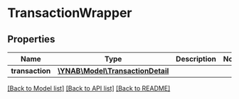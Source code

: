 # TransactionWrapper

## Properties
Name | Type | Description | Notes
------------ | ------------- | ------------- | -------------
**transaction** | [**\YNAB\Model\TransactionDetail**](TransactionDetail.md) |  | 

[[Back to Model list]](../README.md#documentation-for-models) [[Back to API list]](../README.md#documentation-for-api-endpoints) [[Back to README]](../README.md)


